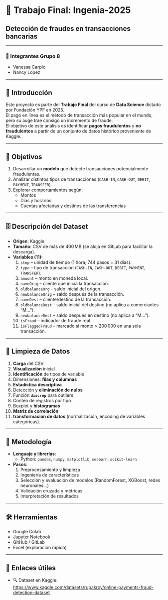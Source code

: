 # 🏦 Trabajo Final: Ingenia-2025  
## Detección de fraudes en transacciones bancarias

---

### 👥 Integrantes Grupo 8
- Vanessa Carpio  
- Nancy Lopez  

---

## 📖 Introducción
Este proyecto es parte del **Trabajo Final** del curso de **Data Science** dictado por Fundación YPF en 2025.  
El pago en línea es el método de transacción más popular en el mundo, pero su auge trae consigo un incremento de fraude.  
El objetivo de este análisis es identificar **pagos fraudulentos** y **no fraudulentos** a partir de un conjunto de datos histórico proveniente de Kaggle.

---

## 🎯 Objetivos
1. Desarrollar un **modelo** que detecte transacciones potencialmente fraudulentas.  
2. Analizar distintos tipos de transacciones (`CASH-IN`, `CASH-OUT`, `DEBIT`, `PAYMENT`, `TRANSFER`).  
3. Explorar comportamientos según:
   - Montos
   - Días y horarios
   - Cuentas afectadas y destinos de las transferencias  

---

## 🗄️ Descripción del Dataset
- **Origen**: Kaggle  
- **Tamaño**: CSV de más de 400 MB (se aloja en GitLab para facilitar la descarga).  
- **Variables (11):**  
  1. `step` – unidad de tiempo (1 hora; 744 pasos = 31 días).  
  2. `type` – tipo de transacción (`CASH-IN`, `CASH-OUT`, `DEBIT`, `PAYMENT`, `TRANSFER`).  
  3. `amount` – monto en moneda local.  
  4. `nameOrig` – cliente que inicia la transacción.  
  5. `oldbalanceOrg` – saldo inicial del origen.  
  6. `newbalanceOrig` – saldo después de la transacción.  
  7. `nameDest` – cliente/destino de la transacción.  
  8. `oldbalanceDest` – saldo inicial del destino (no aplica a comerciantes “M…”).  
  9. `newbalanceDest` – saldo después en destino (no aplica a “M…”).  
  10. `isFraud` – indicador de fraude real.  
  11. `isFlaggedFraud` – marcado si monto > 200 000 en una sola transacción.  


---


## 🧹 Limpieza de Datos
1. **Carga** del CSV  
2. **Visualización** inicial  
3. **Identificación** de tipos de variable  
4. Dimensiones: **filas y columnas**  
5. **Estadística descriptiva**  
6. Detección y **eliminación de nulos**  
7. Función **`discrep`** para outliers  
8. Conteo de registros por tipo  
9. Boxplot y **histogramas**  
10. **Matriz de correlación**  
11. **transformación de datos** (normalización, encoding de variables categóricas).

---

## 🚀 Metodología
- **Lenguaje y librerías**:  
  - Python: `pandas`, `numpy`, `matplotlib`, `seaborn`, `scikit-learn`  
- **Pasos**:  
  1. Preprocesamiento y limpieza  
  2. Ingeniería de características  
  3. Selección y evaluación de modelos (RandomForest, XGBoost, redes neuronales…)  
  4. Validación cruzada y métricas  
  5. Interpretación de resultados  

---

## 🛠️ Herramientas
- Google Colab  
- Jupyter Notebook  
- GitHub / GitLab  
- Excel (exploración rápida)  

---

## 🔗 Enlaces útiles
- 🔍 Dataset en Kaggle:  
  https://www.kaggle.com/datasets/rupakroy/online-payments-fraud-detection-dataset  





